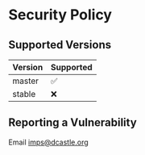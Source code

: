 # Security Policy

## Supported Versions

| Version | Supported          |
| ------- | ------------------ |
| master   | :white_check_mark: |
| stable   | :x:                |

## Reporting a Vulnerability

Email imps@dcastle.org
